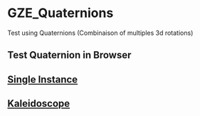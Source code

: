 # GZE_Quaternions
Test using Quaternions (Combinaison of multiples 3d rotations)

## Test Quaternion in Browser

## [Single Instance](https://cwc-gze.github.io/GZE_Roll_with_Light/Test_Single/App.html)
## [Kaleidoscope ](https://cwc-gze.github.io/GZE_Roll_with_Light/Test_Kaleidoscope/App.html)
